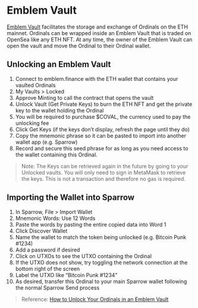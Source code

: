 # Emblem Vault

[Emblem Vault](https://emblem.finance/) facilitates the storage and exchange of Ordinals on the ETH mainnet. Ordinals can be wrapped inside an Emblem Vault that is traded on OpenSea like any ETH NFT. At any time, the owner of the Emblem Vault can open the vault and move the Ordinal to their Ordinal wallet.

## Unlocking an Emblem Vault

1. Connect to emblem.finance with the ETH wallet that contains your vaulted Ordinals
2. My Vaults > Locked
3. Approve Minting to call the contract that opens the vault
4. Unlock Vault (Get Private Keys) to burn the ETH NFT and get the private key to the wallet holding the Ordinal
5. You will be required to purchase $COVAL, the currency used to pay the unlocking fee
6. Click Get Keys (if the keys don’t display, refresh the page until they do)
7. Copy the mnemonic phrase so it can be pasted to import into another wallet app (e.g. Sparrow)
8. Record and secure this seed phrase for as long as you need access to the wallet containing this Ordinal.

> Note: The Keys can be retrieved again in the future by going to your Unlocked vaults. You will only need to sign in MetaMask to retrieve the keys. This is not a transaction and therefore no gas is required.

## Importing the Wallet into Sparrow
1. In Sparrow, File > Import Wallet
2. Mnemonic Words: Use 12 Words
3. Paste the words by pasting the entire copied data into Word 1
4. Click Discover Wallet
5. Name the wallet to match the token being unlocked (e.g. Bitcoin Punk #1234)
6. Add a password if desired
7. Click on UTXOs to see the UTXO containing the Ordinal
8. If the UTXO does not show, try toggling the network connection at the bottom right of the screen
9. Label the UTXO like “Bitcoin Punk #1234”
10. As desired, transfer this Ordinal to your main Sparrow wallet following the normal Sparrow Send process

> Reference: [How to Unlock Your Ordinals in an Emblem Vault](https://emblem-vault.medium.com/how-to-unlock-your-ordinals-in-an-emblem-vault-fcdba4210b60)
